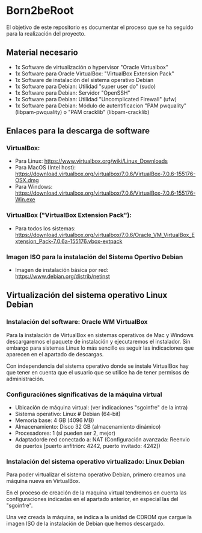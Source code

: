 # Born2beRoot

El objetivo de este repositorio es documentar el proceso que se ha seguido para la realización del proyecto. 

## Material necesario

- 1x Software de virtualización o hypervisor "Oracle Virtualbox"
- 1x Software para Oracle VirtualBox: "VirtualBox Extension Pack" 
- 1x Software de instalación del sistema operativo Debian
- 1x Software para Debian: Utilidad "super user do" (sudo)
- 1x Software para Debian: Servidor "OpenSSH"
- 1x Software para Debian: Utilidad "Uncomplicated Firewall" (ufw)
- 1x Software para Debian: Módulo de autentificacion "PAM pwquality" (libpam-pwquality) o "PAM cracklib" (libpam-cracklib)

## Enlaces para la descarga de software

### VirtualBox:
- Para Linux: https://www.virtualbox.org/wiki/Linux_Downloads
- Para MacOS (Intel host): https://download.virtualbox.org/virtualbox/7.0.6/VirtualBox-7.0.6-155176-OSX.dmg
- Para Windows: https://download.virtualbox.org/virtualbox/7.0.6/VirtualBox-7.0.6-155176-Win.exe

### VirtualBox ("VirtualBox Extension Pack"):
- Para todos los sistemas: https://download.virtualbox.org/virtualbox/7.0.6/Oracle_VM_VirtualBox_Extension_Pack-7.0.6a-155176.vbox-extpack

### Imagen ISO para la instalación del Sistema Opertivo Debian
- Imagen de instalación básica por red: https://www.debian.org/distrib/netinst

## Virtualización del sistema operativo Linux Debian

### Instalación del software: Oracle WM VirtualBox

Para la instalación de VirtualBox en sistemas operativos de Mac y Windows descargaremos el paquete de instalación y ejecutaremos el instalador. Sin embargo para sistemas Linux lo más sencillo es seguir las indicaciones que aparecen en el apartado de descargas.

Con independencia del sistema operativo donde se instale VirtualBox hay que tener en cuenta que el usuario que se utilice ha de tener permisos de administración.

### Configuraciónes significativas de la máquina virtual

- Ubicación de máquina virtual: (ver indicaciones "sgoinfre" de la intra)   
- Sistema operativo: Linux # Debian (64-bit)
- Memoria base: 4 GB (4096 MB)
- Almacenamiento: Disco 32 GB (almacenamiento dinámico)
- Procesadores: 1 (si pueden ser 2, mejor)
- Adaptadorde red conectado a: NAT (Configuración avanzada: Reenvio de puertos [puerto anfitrión: 4242, puerto invitado: 4242])

### Instalación del sistema operativo virtualizado: Linux Debian

Para poder virtualizar el sistema operativo Debian, primero creamos una máquina nueva en VirtualBox.

En el proceso de creación de la maquina virtual tendremos en cuenta las configuraciones indicadas en el apartado anterior, en especial las del "sgoinfre".

Una vez creada la máquina, se indica a la unidad de CDROM que cargue la imagen ISO de la instalación de Debian que hemos descargado.



